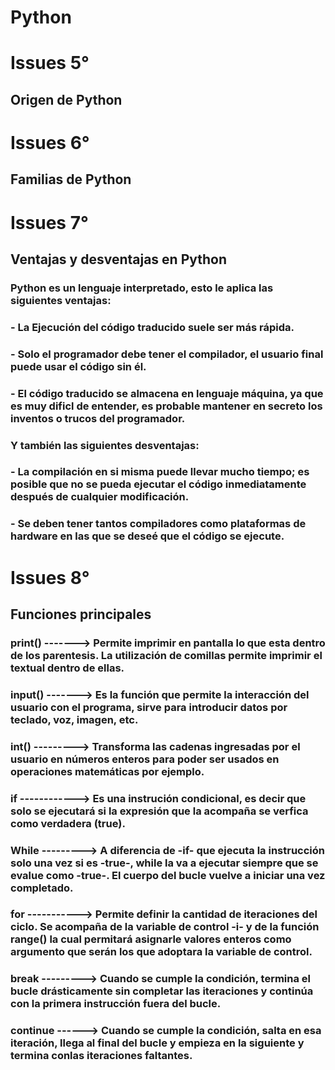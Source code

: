 # Python

# Issues 5°

## Origen de Python

# Issues 6°

## Familias de Python

# Issues 7°

## Ventajas y desventajas en Python

### Python es un lenguaje interpretado, esto le aplica las siguientes ventajas:

### - La Ejecución del código traducido suele ser más rápida.
### - Solo el programador debe tener el compilador, el usuario final puede usar el código sin él.
### - El código traducido se almacena en lenguaje máquina, ya que es muy dificl de entender, es probable mantener en secreto los inventos o trucos del programador.

### Y también las siguientes desventajas:

### - La compilación en si misma puede llevar mucho tiempo; es posible que no se pueda ejecutar el código inmediatamente después de cualquier modificación.
### - Se deben tener tantos compiladores como plataformas de hardware en las que se deseé que el código se ejecute.
    

# Issues 8°

## Funciones principales

### print() -------> Permite imprimir en pantalla lo que esta dentro de los parentesis. La utilización de comillas permite imprimir el textual dentro de ellas.
### input() -------> Es la función que permite la interacción del usuario con el programa, sirve para introducir datos por teclado, voz, imagen, etc.
### int() ---------> Transforma las cadenas ingresadas por el usuario en números enteros para poder ser usados en operaciones matemáticas por ejemplo.
### if ------------> Es una instrución condicional, es decir que solo se ejecutará si la expresión que la acompaña se verfica como verdadera (true).
### While ---------> A diferencia de -if- que ejecuta la instrucción solo una vez si es -true-, while la va a ejecutar siempre que se evalue como -true-. El cuerpo del bucle vuelve a iniciar una vez completado.
### for -----------> Permite definir la cantidad de iteraciones del ciclo. Se acompaña de la variable de control -i- y de la función range() la cual permitará asignarle valores enteros como argumento que serán los que adoptara la variable de control.
### break ---------> Cuando se cumple la condición, termina el bucle drásticamente sin completar las iteraciones y continúa con la primera instrucción fuera del bucle.
### continue ------> Cuando se cumple la condición, salta en esa iteración, llega al final del bucle y empieza en la siguiente y termina conlas iteraciones faltantes.
